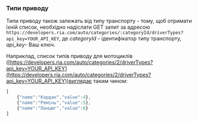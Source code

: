 ### Типи приводу

Типи приводу також залежать від типу транспорту - тому, щоб отримати їхній список, необхідно надіслати GET запит за адресою `https://developers.ria.com/auto/categories/:categoryId/driverTypes?api_key=YOUR_API_KEY`, де *categoryId* - ідентифікатор типу транспорту, *api_key*- Ваш ключ.

Наприклад, список типів приводу для мотоциклів ([https://developers.ria.com/auto/categories/2/driverTypes?api_key=YOUR_API_KEY](https://developers.ria.com/auto/categories/2/driverTypes?api_key=YOUR_API_KEY))виглядає таким чином:
```javascript
[
    {"name":"Кардан","value":4},
    {"name":"Ремінь","value":5},
    {"name":"Ланцюг","value":6}
]
```
